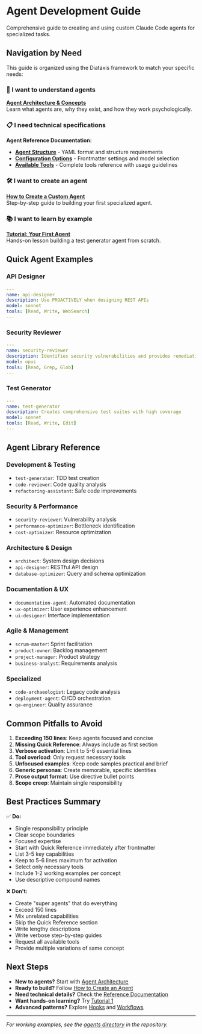 # Agent Development Guide

Comprehensive guide to creating and using custom Claude Code agents for specialized tasks.

## Navigation by Need

This guide is organized using the Diataxis framework to match your specific needs:

### 🎯 I want to understand agents
**[Agent Architecture & Concepts](./explanation/agent-architecture.md)**  
Learn what agents are, why they exist, and how they work psychologically.

### 📋 I need technical specifications  
**Agent Reference Documentation:**
- **[Agent Structure](./reference/agents/structure.md)** - YAML format and structure requirements
- **[Configuration Options](./reference/agents/configuration.md)** - Frontmatter settings and model selection
- **[Available Tools](./reference/agents/tools.md)** - Complete tools reference with usage guidelines

### 🛠️ I want to create an agent
**[How to Create a Custom Agent](./how-to/create-agent.md)**  
Step-by-step guide to building your first specialized agent.

### 📚 I want to learn by example
**[Tutorial: Your First Agent](./tutorials/01-first-agent.md)**  
Hands-on lesson building a test generator agent from scratch.

## Quick Agent Examples

### API Designer
```yaml
---
name: api-designer
description: Use PROACTIVELY when designing REST APIs
model: sonnet
tools: [Read, Write, WebSearch]
---
```

### Security Reviewer  
```yaml
---
name: security-reviewer
description: Identifies security vulnerabilities and provides remediation
model: opus
tools: [Read, Grep, Glob]
---
```

### Test Generator
```yaml
---
name: test-generator
description: Creates comprehensive test suites with high coverage
model: sonnet
tools: [Read, Write, Edit]
---
```

## Agent Library Reference

### Development & Testing
- `test-generator`: TDD test creation
- `code-reviewer`: Code quality analysis
- `refactoring-assistant`: Safe code improvements

### Security & Performance
- `security-reviewer`: Vulnerability analysis
- `performance-optimizer`: Bottleneck identification
- `cost-optimizer`: Resource optimization

### Architecture & Design
- `architect`: System design decisions
- `api-designer`: RESTful API design
- `database-optimizer`: Query and schema optimization

### Documentation & UX
- `documentation-agent`: Automated documentation
- `ux-optimizer`: User experience enhancement
- `ui-designer`: Interface implementation

### Agile & Management
- `scrum-master`: Sprint facilitation
- `product-owner`: Backlog management
- `project-manager`: Product strategy
- `business-analyst`: Requirements analysis

### Specialized
- `code-archaeologist`: Legacy code analysis
- `deployment-agent`: CI/CD orchestration
- `qa-engineer`: Quality assurance

## Common Pitfalls to Avoid

1. **Exceeding 150 lines**: Keep agents focused and concise
2. **Missing Quick Reference**: Always include as first section
3. **Verbose activation**: Limit to 5-6 essential lines
4. **Tool overload**: Only request necessary tools
5. **Unfocused examples**: Keep code samples practical and brief
6. **Generic personas**: Create memorable, specific identities
7. **Prose output format**: Use directive bullet points
8. **Scope creep**: Maintain single responsibility

## Best Practices Summary

✅ **Do:**
- Single responsibility principle
- Clear scope boundaries
- Focused expertise
- Start with Quick Reference immediately after frontmatter
- List 3-5 key capabilities
- Keep to 5-6 lines maximum for activation
- Select only necessary tools
- Include 1-2 working examples per concept
- Use descriptive compound names

❌ **Don't:**
- Create "super agents" that do everything
- Exceed 150 lines
- Mix unrelated capabilities
- Skip the Quick Reference section
- Write lengthy descriptions
- Write verbose step-by-step guides
- Request all available tools
- Provide multiple variations of same concept

## Next Steps

- **New to agents?** Start with [Agent Architecture](./explanation/agent-architecture.md)
- **Ready to build?** Follow [How to Create an Agent](./how-to/create-agent.md)
- **Need technical details?** Check the [Reference Documentation](./reference/agents/)
- **Want hands-on learning?** Try [Tutorial 1](./tutorials/01-first-agent.md)
- **Advanced patterns?** Explore [Hooks](./hooks-guide.md) and [Workflows](./epcc-workflow-guide.md)

---

*For working examples, see the [agents directory](../agents/) in the repository.*